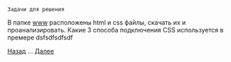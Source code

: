     Задачи для решения
    
В папке [www](https://github.com/KinShish/learning_task_1/tree/master/4/www) расположены html и css файлы, скачать их и проанализировать.
Какие 3 способа подключения CSS используется в премере   dsfsdfsdfsdf
   
[Назад](https://github.com/KinShish/learning_task_1/tree/master/3) ... [Далее](https://github.com/KinShish/learning_task_1/tree/master/5)    